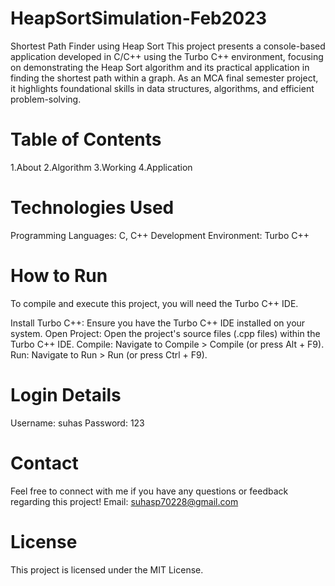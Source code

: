 # HeapSortSimulation-Feb2023
Shortest Path Finder using Heap Sort
This project presents a console-based application developed in C/C++ using the Turbo C++ environment, focusing on demonstrating the Heap Sort algorithm and its practical application in finding the shortest path within a graph. As an MCA final semester project, it highlights foundational skills in data structures, algorithms, and efficient problem-solving.

# Table of Contents
1.About 
2.Algorithm
3.Working
4.Application

# Technologies Used
Programming Languages: C, C++
Development Environment: Turbo C++

# How to Run
To compile and execute this project, you will need the Turbo C++ IDE.

Install Turbo C++: Ensure you have the Turbo C++ IDE installed on your system.
Open Project: Open the project's source files (.cpp files) within the Turbo C++ IDE.
Compile: Navigate to Compile > Compile (or press Alt + F9).
Run: Navigate to Run > Run (or press Ctrl + F9).

# Login Details 

Username: suhas
Password: 123

# Contact
Feel free to connect with me if you have any questions or feedback regarding this project!
Email: suhasp70228@gmail.com

# License
This project is licensed under the MIT License.
